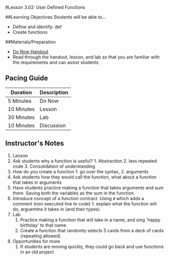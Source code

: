 #Lesson 3.02: User Defined Functions

##Learning Objectives
Students will be able to... 
* Define and identify: def
* Create functions

##Materials/Preparation
* [Do Now Handout]
* Read through the handout, lesson, and lab so that you are familiar with the requirements and can assist students

## Pacing Guide
| **Duration**   | **Description** |
| ---------- | ----------- |
| 5 Minutes  | Do Now      |
| 10 Minutes | Lesson      |
| 30 Minutes | Lab         |
| 10 Minutes | Discussion  |

## Instructor's Notes
1. Lesson
  1. Ask students why a function is useful?
  	1. Abstraction
  	2. less repeated code
  	3. Consolidation of understanding
  2. How do you create a function
  	1. go over the syntax,
  	2. arguments
  3. Ask students how they would call the function, what about a function that takes in arguments
  4. Have students practice making a function that takes arguments and sum them. Saving both the variables as the sum in the function. 
  5. Introduce concept of a function contract. Using `#` which adds a comment (non executed line to code)
  	1. explain what the function will do, arguemtns it takes in (and their types)
2. Lab
    1. Practice making a function that will take in a name, and sing 'happy birthday' to that name. 
    2. Create a function that randomly selects 5 cards from a deck of cards (repeating allowed)
3. Opportunities for more
    1. If students are moving quickly, they could go back and use functions in an old project
  

[Do Now Handout]:https://teals-introcs.gitbooks.io/2nd-semester-introduction-to-computer-science-pri/content/do_now_302.html
